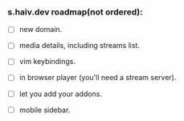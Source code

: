 ### s.haiv.dev roadmap(not ordered):
- [ ] new domain.
- [ ] media details, including streams list.
- [ ] vim keybindings.
- [ ] in browser player (you'll need a stream server).
- [ ] let you add your addons.
- [ ] mobile sidebar.

